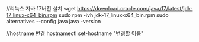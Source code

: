
//리눅스 자바 17버전 설치
wget https://download.oracle.com/java/17/latest/jdk-17_linux-x64_bin.rpm
sudo rpm -ivh jdk-17_linux-x64_bin.rpm
sudo alternatives --config java
java -version

//hostname 변경
hostnamectl set-hostname "변경할 이름" 
